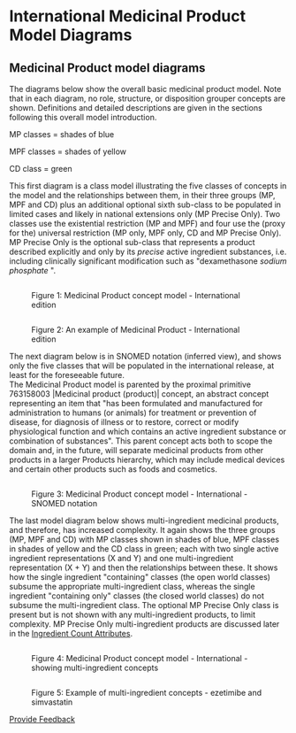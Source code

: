 # International Medicinal Product Model Diagrams

## **Medicinal Product model diagrams**

The diagrams below show the overall basic medicinal product model. Note that in each diagram, no role, structure, or disposition grouper concepts are shown. Definitions and detailed descriptions are given in the sections following this overall model introduction.

MP classes = shades of blue

MPF classes = shades of yellow

CD class = green

This first diagram is a class model illustrating the five classes of concepts in the model and the relationships between them, in their three groups (MP, MPF and CD) plus an additional optional sixth sub-class to be populated in limited cases and likely in national extensions only (MP Precise Only). Two classes use the existential restriction (MP and MPF) and four use the (proxy for the) universal restriction (MP only, MPF only, CD and MP Precise Only). MP Precise Only is the optional sub-class that represents a product described explicitly and only by its _precise_ active ingredient substances, i.e. including clinically significant modification such as "dexamethasone _sodium phosphate_ ".

<figure><img src="../../../../../authoring/pharmaceutical-and-biologic-product/images/304775767.png" alt=""><figcaption><p>Figure 1: Medicinal Product concept model - International edition</p></figcaption></figure>

<figure><img src="../../../../../authoring/pharmaceutical-and-biologic-product/images/304775774.png" alt=""><figcaption><p>Figure 2: An example of Medicinal Product - International edition</p></figcaption></figure>

The next diagram below is in SNOMED notation (inferred view), and shows only the five classes that will be populated in the international release, at least for the foreseeable future.\
The Medicinal Product model is parented by the proximal primitive 763158003 |Medicinal product (product)| concept, an abstract concept representing an item that "has been formulated and manufactured for administration to humans (or animals) for treatment or prevention of disease, for diagnosis of illness or to restore, correct or modify physiological function and which contains an active ingredient substance or combination of substances". This parent concept acts both to scope the domain and, in the future, will separate medicinal products from other products in a larger Products hierarchy, which may include medical devices and certain other products such as foods and cosmetics.

<figure><img src="../../../../../authoring/pharmaceutical-and-biologic-product/images/304775772.png" alt=""><figcaption><p>Figure 3: Medicinal Product concept model - International - SNOMED notation</p></figcaption></figure>

The last model diagram below shows multi-ingredient medicinal products, and therefore, has increased complexity. It again shows the three groups (MP, MPF and CD) with MP classes shown in shades of blue, MPF classes in shades of yellow and the CD class in green; each with two single active ingredient representations (X and Y) and one multi-ingredient representation (X + Y) and then the relationships between these. It shows how the single ingredient "containing" classes (the open world classes) subsume the appropriate multi-ingredient class, whereas the single ingredient "containing only" classes (the closed world classes) do not subsume the multi-ingredient class. The optional MP Precise Only class is present but is not shown with any multi-ingredient products, to limit complexity. MP Precise Only multi-ingredient products are discussed later in the [Ingredient Count Attributes](../../../../../authoring/pharmaceutical-and-biologic-product/Ingredient-Count-Attributes_303923269.html).

<figure><img src="../../../../../authoring/pharmaceutical-and-biologic-product/images/304775776.png" alt=""><figcaption><p>Figure 4: Medicinal Product concept model - International - showing multi-ingredient concepts</p></figcaption></figure>

<figure><img src="../../../../../authoring/pharmaceutical-and-biologic-product/images/304775765.png" alt=""><figcaption><p>Figure 5: Example of multi-ingredient concepts - ezetimibe and simvastatin</p></figcaption></figure>






<a href="https://docs.google.com/forms/d/e/1FAIpQLScTmbZIf0UEQwYDkY27EEWBkaiYkHSbR0_9DmFrMLXoQLyL7Q/viewform?usp=pp_url&entry.1767247133=SCT+Editorial+Guide&entry.670899847=International%20Medicinal%20Product%20Model%20Diagrams" class="button primary">Provide Feedback</a>
